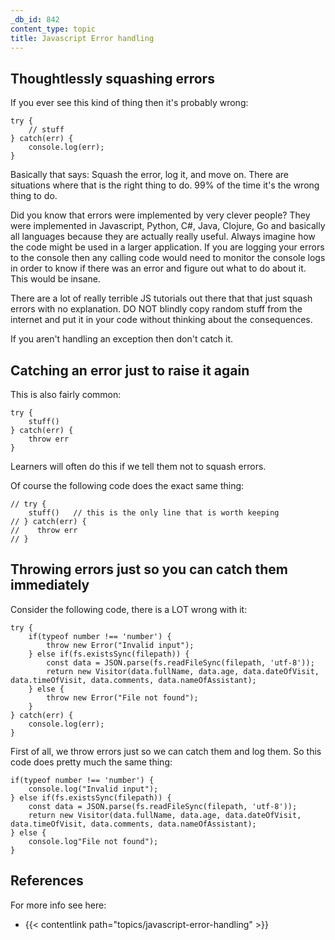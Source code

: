 ```yaml
---
_db_id: 842
content_type: topic
title: Javascript Error handling
---
```


## Thoughtlessly squashing errors

If you ever see this kind of thing then it's probably wrong:

```
try {
    // stuff
} catch(err) {
    console.log(err);
}
```

Basically that says: Squash the error, log it, and move on. There are situations where that is the right thing to do. 99% of the time it's the wrong thing to do. 

Did you know that errors were implemented by very clever people? They were implemented in Javascript, Python, C#, Java, Clojure, Go and basically all languages because they are actually really useful. Always imagine how the code might be used in a larger application. If you are logging your errors to the console then any calling code would need to monitor the console logs in order to know if there was an error and figure out what to do about it. This would be insane.

There are a lot of really terrible JS tutorials out there that that just squash errors with no explanation. DO NOT blindly copy random stuff from the internet and put it in your code without thinking about the consequences.

If you aren't handling an exception then don't catch it.

## Catching an error just to raise it again

This is also fairly common:

```
try {
    stuff()
} catch(err) {
    throw err
}
```

Learners will often do this if we tell them not to squash errors.

Of course the following code does the exact same thing:

```
// try {
    stuff()   // this is the only line that is worth keeping
// } catch(err) {
//    throw err
// }
```

## Throwing errors just so you can catch them immediately

Consider the following code, there is a LOT wrong with it:

```
try {
    if(typeof number !== 'number') {
        throw new Error("Invalid input");
    } else if(fs.existsSync(filepath)) {
        const data = JSON.parse(fs.readFileSync(filepath, 'utf-8'));
        return new Visitor(data.fullName, data.age, data.dateOfVisit, data.timeOfVisit, data.comments, data.nameOfAssistant);
    } else {
        throw new Error("File not found");
    }
} catch(err) {
    console.log(err);
}
```

First of all, we throw errors just so we can catch them and log them. So this code does pretty much the same thing:

```
if(typeof number !== 'number') {
    console.log("Invalid input");
} else if(fs.existsSync(filepath)) {
    const data = JSON.parse(fs.readFileSync(filepath, 'utf-8'));
    return new Visitor(data.fullName, data.age, data.dateOfVisit, data.timeOfVisit, data.comments, data.nameOfAssistant);
} else {
    console.log"File not found");
}
```


## References

For more info see here:

- {{< contentlink path="topics/javascript-error-handling" >}}
